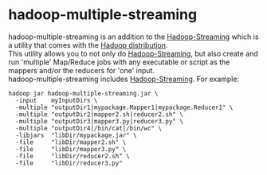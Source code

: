 hadoop-multiple-streaming
=========================

hadoop-multiple-streaming is an addition to the [Hadoop-Streaming](http://hadoop.apache.org/docs/r1.1.2/streaming.html) which is a utility that comes with the [Hadoop distribution](http://hadoop.apache.org/).  
This utility allows you to not only do [Hadoop-Streaming](http://hadoop.apache.org/docs/r1.1.2/streaming.html), but also create and run 'multiple' Map/Reduce jobs with any executable or script as the mappers and/or the reducers for 'one' input.  
hadoop-multiple-streaming includes [Hadoop-Streaming](http://hadoop.apache.org/docs/r1.1.2/streaming.html). For example:


    hadoop jar hadoop-multiple-streaming.jar \  
      -input    myInputDirs \  
      -multiple "outputDir1|mypackage.Mapper1|mypackage.Reducer1" \  
      -multiple "outputDir2|mapper2.sh|reducer2.sh" \  
      -multiple "outputDir3|mapper3.py|reducer3.py" \  
      -multiple "outputDir4|/bin/cat|/bin/wc" \  
      -libjars  "libDir/mypackage.jar" \
      -file     "libDir/mapper2.sh" \  
      -file     "libDir/mapper3.py" \  
      -file     "libDir/reducer2.sh" \  
      -file     "libDir/reducer3.py"
